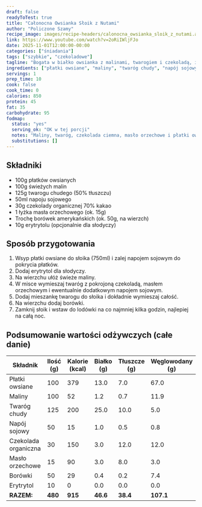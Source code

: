 ```yaml
---
draft: false
readyToTest: true
title: "Całonocna Owsianka Słoik z Nutami"
author: "Policzone Szamy"
recipe_image: images/recipe-headers/calonocna_owsianka_sloik_z_nutami.avif
link: https://www.youtube.com/watch?v=2oRiIWljFJo
date: 2025-11-01T12:00:00-00:00
categories: ["śniadania"]
tags: ["szybkie", "czekoladowe"]
tagline: "Bogata w białko owsianka z malinami, twarogiem i czekoladą, idealna na drugie śniadanie."
ingredients: ["płatki owsiane", "maliny", "twaróg chudy", "napój sojowy", "czekolada organiczna", "masło orzechowe"]
servings: 1
prep_time: 10
cook: false
cook_time: 0
calories: 850
protein: 45
fat: 35
carbohydrate: 95
fodmap:
  status: "yes"
  serving_ok: "OK w tej porcji"
  notes: "Maliny, twaróg, czekolada ciemna, masło orzechowe i płatki owsiane są bezpieczne dla low FODMAP; napój sojowy jest zgodny."
  substitutions: []
---
```


## Składniki
*   100g płatków owsianych
*   100g świeżych malin
*   125g twarogu chudego (50% tłuszczu)
*   50ml napoju sojowego
*   30g czekolady organicznej 70% kakao
*   1 łyżka masła orzechowego (ok. 15g)
*   Trochę borówek amerykańskich (ok. 50g, na wierzch)
*   10g erytrytolu (opcjonalnie dla słodyczy)

## Sposób przygotowania
1. Wsyp płatki owsiane do słoika (750ml) i zalej napojem sojowym do pokrycia płatków.
2. Dodaj erytrytol dla słodyczy.
3. Na wierzchu ułóż świeże maliny.
4. W misce wymieszaj twaróg z pokrojoną czekoladą, masłem orzechowym i ewentualnie dodatkowym napojem sojowym.
5. Dodaj mieszankę twarogu do słoika i dokładnie wymieszaj całość.
6. Na wierzchu dodaj borówki.
7. Zamknij słoik i wstaw do lodówki na co najmniej kilka godzin, najlepiej na całą noc.

## Podsumowanie wartości odżywczych (całe danie)

| Składnik              | Ilość (g) | Kalorie (kcal) | Białko (g) | Tłuszcze (g) | Węglowodany (g) |
|-----------------------|-----------|----------------|------------|--------------|-----------------|
| Płatki owsiane        | 100       | 379            | 13.0       | 7.0          | 67.0            |
| Maliny                | 100       | 52             | 1.2        | 0.7          | 11.9            |
| Twaróg chudy          | 125       | 200            | 25.0       | 10.0         | 5.0             |
| Napój sojowy          | 50        | 15             | 1.0        | 0.5          | 0.8             |
| Czekolada organiczna  | 30        | 150            | 3.0        | 12.0         | 12.0            |
| Masło orzechowe       | 15        | 90             | 3.0        | 8.0          | 3.0             |
| Borówki               | 50        | 29             | 0.4        | 0.2          | 7.4             |
| Erytrytol             | 10        | 0              | 0.0        | 0.0          | 0.0             |
| **RAZEM:**            | **480**   | **915**        | **46.6**   | **38.4**     | **107.1**       |
